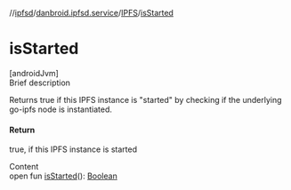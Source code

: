 //[ipfsd](../../index.md)/[danbroid.ipfsd.service](../index.md)/[IPFS](index.md)/[isStarted](is-started.md)



# isStarted  
[androidJvm]  
Brief description  


Returns true if this IPFS instance is "started" by checking if the underlying go-ipfs node is instantiated.



#### Return  


true, if this IPFS instance is started

  
Content  
open fun [isStarted](is-started.md)(): [Boolean](https://kotlinlang.org/api/latest/jvm/stdlib/kotlin/-boolean/index.html)  



